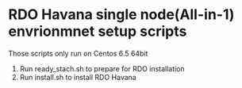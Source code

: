 RDO Havana single node(All-in-1) envrionmnet setup scripts
========
Those scripts only run on Centos 6.5 64bit

1. Run ready_stach.sh to prepare for RDO installation
2. Run install.sh to install RDO Havana

